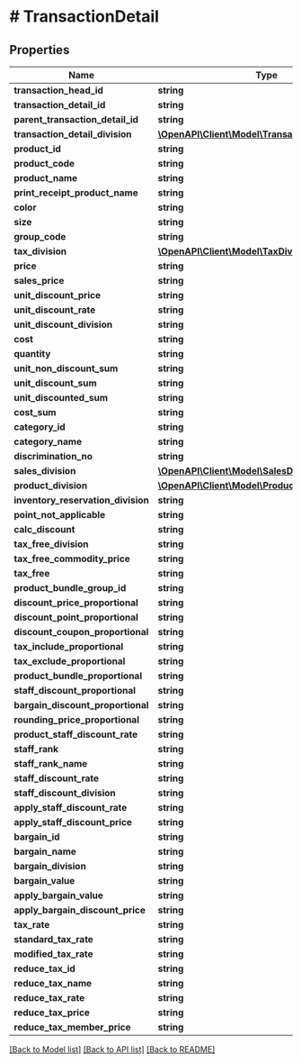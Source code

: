# # TransactionDetail

## Properties

Name | Type | Description | Notes
------------ | ------------- | ------------- | -------------
**transaction_head_id** | **string** |  |
**transaction_detail_id** | **string** |  |
**parent_transaction_detail_id** | **string** |  | [optional]
**transaction_detail_division** | [**\OpenAPI\Client\Model\TransactionDetailDivision**](TransactionDetailDivision.md) |  |
**product_id** | **string** |  | [optional]
**product_code** | **string** |  | [optional]
**product_name** | **string** |  | [optional]
**print_receipt_product_name** | **string** |  | [optional]
**color** | **string** |  | [optional]
**size** | **string** |  | [optional]
**group_code** | **string** |  | [optional]
**tax_division** | [**\OpenAPI\Client\Model\TaxDivision**](TaxDivision.md) |  | [optional]
**price** | **string** |  | [optional]
**sales_price** | **string** |  | [optional]
**unit_discount_price** | **string** |  | [optional]
**unit_discount_rate** | **string** |  | [optional]
**unit_discount_division** | **string** |  | [optional]
**cost** | **string** |  | [optional]
**quantity** | **string** |  |
**unit_non_discount_sum** | **string** |  | [optional]
**unit_discount_sum** | **string** |  | [optional]
**unit_discounted_sum** | **string** |  | [optional]
**cost_sum** | **string** |  | [optional]
**category_id** | **string** |  | [optional]
**category_name** | **string** |  | [optional]
**discrimination_no** | **string** |  | [optional]
**sales_division** | [**\OpenAPI\Client\Model\SalesDivision**](SalesDivision.md) |  | [optional]
**product_division** | [**\OpenAPI\Client\Model\ProductDivision**](ProductDivision.md) |  | [optional]
**inventory_reservation_division** | **string** |  | [optional]
**point_not_applicable** | **string** |  | [optional]
**calc_discount** | **string** |  | [optional]
**tax_free_division** | **string** |  | [optional]
**tax_free_commodity_price** | **string** |  | [optional]
**tax_free** | **string** |  | [optional]
**product_bundle_group_id** | **string** |  | [optional]
**discount_price_proportional** | **string** |  | [optional]
**discount_point_proportional** | **string** |  | [optional]
**discount_coupon_proportional** | **string** |  | [optional]
**tax_include_proportional** | **string** |  | [optional]
**tax_exclude_proportional** | **string** |  | [optional]
**product_bundle_proportional** | **string** |  | [optional]
**staff_discount_proportional** | **string** |  | [optional]
**bargain_discount_proportional** | **string** |  | [optional]
**rounding_price_proportional** | **string** |  | [optional]
**product_staff_discount_rate** | **string** |  | [optional]
**staff_rank** | **string** |  | [optional]
**staff_rank_name** | **string** |  | [optional]
**staff_discount_rate** | **string** |  | [optional]
**staff_discount_division** | **string** |  | [optional]
**apply_staff_discount_rate** | **string** |  | [optional]
**apply_staff_discount_price** | **string** |  | [optional]
**bargain_id** | **string** |  | [optional]
**bargain_name** | **string** |  | [optional]
**bargain_division** | **string** |  | [optional]
**bargain_value** | **string** |  | [optional]
**apply_bargain_value** | **string** |  | [optional]
**apply_bargain_discount_price** | **string** |  | [optional]
**tax_rate** | **string** |  | [optional]
**standard_tax_rate** | **string** |  | [optional]
**modified_tax_rate** | **string** |  | [optional]
**reduce_tax_id** | **string** |  | [optional]
**reduce_tax_name** | **string** |  | [optional]
**reduce_tax_rate** | **string** |  | [optional]
**reduce_tax_price** | **string** |  | [optional]
**reduce_tax_member_price** | **string** |  | [optional]

[[Back to Model list]](../../README.md#models) [[Back to API list]](../../README.md#endpoints) [[Back to README]](../../README.md)
